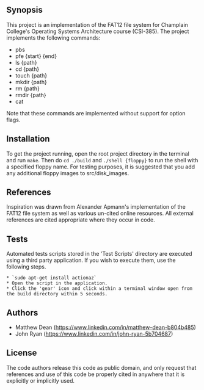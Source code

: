 ## Synopsis

This project is an implementation of the FAT12 file system for Champlain College's Operating Systems Architecture course (CSI-385). The project implements the following commands:
* pbs
* pfe {start} {end}
* ls {path}
* cd {path}
* touch {path}
* mkdir {path}
* rm {path}
* rmdir {path}
* cat

Note that these commands are implemented without support for option flags.

## Installation

To get the project running, open the root project directory in the terminal and run `make`. Then do `cd ./build` and `./shell {floppy}` to run the shell with a specified floppy name. For testing purposes, it is suggested that you add any additional floppy images to src/disk_images.

## References

Inspiration was drawn from Alexander Apmann's implementation of the FAT12 file system as well as various un-cited online resources. All external references are cited appropriate where they occur in code.

## Tests

Automated tests scripts stored in the 'Test Scripts' directory are executed using a third party application.
If you wish to execute them, use the following steps.

	* `sudo apt-get install actionaz`
	* Open the script in the application.
	* Click the 'gear' icon and click within a terminal window open from the build directory within 5 seconds.

## Authors
* Matthew Dean (https://www.linkedin.com/in/matthew-dean-b804b485)
* John Ryan (https://www.linkedin.com/in/john-ryan-5b704687)

## License
The code authors release this code as public domain, and only request that references and use of this code be properly cited in anywhere that it is explicitly or implicitly used.